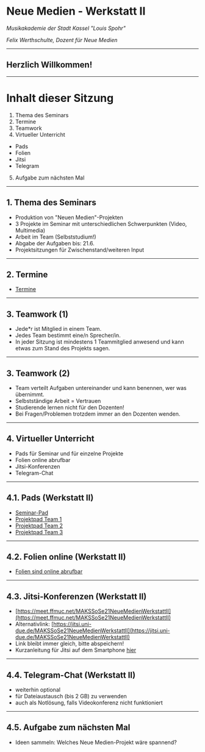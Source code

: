 # Neue Medien - Werkstatt II

_Musikakademie der Stadt Kassel "Louis Spohr"_

_Felix Werthschulte, Dozent für Neue Medien_

---

## Herzlich Willkommen!

---

# Inhalt dieser Sitzung

1. Thema des Seminars
2. Termine
3. Teamwork
4. Virtueller Unterricht
- Pads
- Folien
- Jitsi
- Telegram
5. Aufgabe zum nächsten Mal

---

## 1. Thema des Seminars

- Produktion von "Neuen Medien"-Projekten
- 3 Projekte im Seminar mit unterschiedlichen Schwerpunkten (Video, Multimedia)
- Arbeit im Team (Selbststudium!)
- Abgabe der Aufgaben bis: 21.6.
- Projektsitzungen für Zwischenstand/weiteren Input

---

## 2. Termine

- [Termine](https://github.com/molldur/werkstatt-sose/blob/main/kurs2/kurs2-termine.md)

---

## 3. Teamwork (1)

- Jede*r ist Mitglied in einem Team.
- Jedes Team bestimmt eine/n Sprecher/in.
- In jeder Sitzung ist mindestens 1 Teammitglied anwesend und kann etwas
zum Stand des Projekts sagen.

---

## 3. Teamwork (2)
- Team verteilt Aufgaben untereinander und kann benennen, wer was übernimmt.
- Selbstständige Arbeit = Vertrauen
- Studierende lernen nicht für den Dozenten!
- Bei Fragen/Problemen trotzdem immer an den Dozenten wenden.

---

## 4. Virtueller Unterricht

- Pads für Seminar und für einzelne Projekte
- Folien online abrufbar
- Jitsi-Konferenzen
- Telegram-Chat

---

## 4.1. Pads (Werkstatt II)

- [Seminar-Pad](https://cryptpad.fr/pad/#/2/pad/edit/9BrzElglY3e4-HM1V1OzMhfr/)
- [Projektpad Team 1](https://cryptpad.fr/pad/#/2/pad/edit/jKhifHLKkZ7w0I8WeCe7RvYs/)
- [Projektpad Team 2](https://cryptpad.fr/pad/#/2/pad/edit/9ga5ld4Vd1gv51GiAqNoTUr2/)
- [Projektpad Team 3](https://cryptpad.fr/pad/#/2/pad/edit/gjfBMLbfsMxKJoM-+wMoyOhH/)

---

## 4.2. Folien online (Werkstatt II)

- [Folien sind online abrufbar](https://github.com/molldur/werkstatt-sose/tree/main/kurs2)

---

## 4.3. Jitsi-Konferenzen (Werkstatt II)

- [https://meet.ffmuc.net/MAKSSoSe21NeueMedienWerkstattII](https://meet.ffmuc.net/MAKSSoSe21NeueMedienWerkstattII)
- Alternativlink: [https://jitsi.uni-due.de/MAKSSoSe21NeueMedienWerkstattII](https://jitsi.uni-due.de/MAKSSoSe21NeueMedienWerkstattII)
- Link bleibt immer gleich, bitte abspeichern!
- Kurzanleitung für Jitsi auf dem Smartphone [hier](https://youtu.be/zmGvj4FvSO8)

---

## 4.4. Telegram-Chat (Werkstatt II)

- weiterhin optional
- für Dateiaustausch (bis 2 GB) zu verwenden
- auch als Notlösung, falls Videokonferenz nicht funktioniert

---

## 4.5. Aufgabe zum nächsten Mal

- Ideen sammeln: Welches Neue Medien-Projekt wäre spannend?
